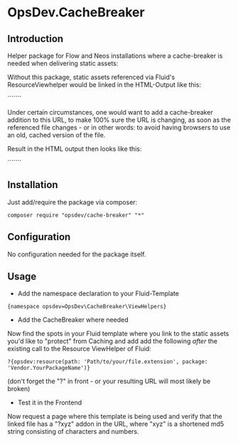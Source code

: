 OpsDev.CacheBreaker
==================


Introduction
------------

Helper package for Flow and Neos installations where a cache-breaker is needed when delivering static assets:

Without this package, static assets referenced via Fluid's ResourceViewhelper would be linked in the HTML-Output like this:

````<link rel="stylesheet" href="https://wherever.tld/_Resources/Static/Packages/Packagekey/Path/filename.css">```

Under certain circumstances, one would want to add a cache-breaker addition to this URL, to make 100% sure the URL is changing, as soon as the referenced file changes - or in other words: to avoid having browsers to use an old, cached version of the file.

Result in the HTML output then looks like this:

````<link rel="stylesheet" href="https://wherever.tld/_Resources/Static/Packages/Packagekey/Path/filename.css?022c245a20fe">```


Installation
------------

Just add/require the package via composer:

```composer require "opsdev/cache-breaker" "*"```


Configuration
-------------

No configuration needed for the package itself.

Usage
-----

* Add the namespace declaration to your Fluid-Template

```{namespace opsdev=OpsDev\CacheBreaker\ViewHelpers}```

* Add the CacheBreaker where needed

Now find the spots in your Fluid template where you link to the static assets you'd like to "protect" from Caching and add add the following *after* the existing call to the Resource ViewHelper of Fluid:

```?{opsdev:resource(path: 'Path/to/your/file.extension', package: 'Vendor.YourPackageName')}```

(don't forget the "?" in front - or your resulting URL will most likely be broken)

* Test it in the Frontend

Now request a page where this template is being used and verify that the linked file has a "?xyz" addon in the URL, where "xyz" is a shortened md5 string consisting of characters and numbers.
